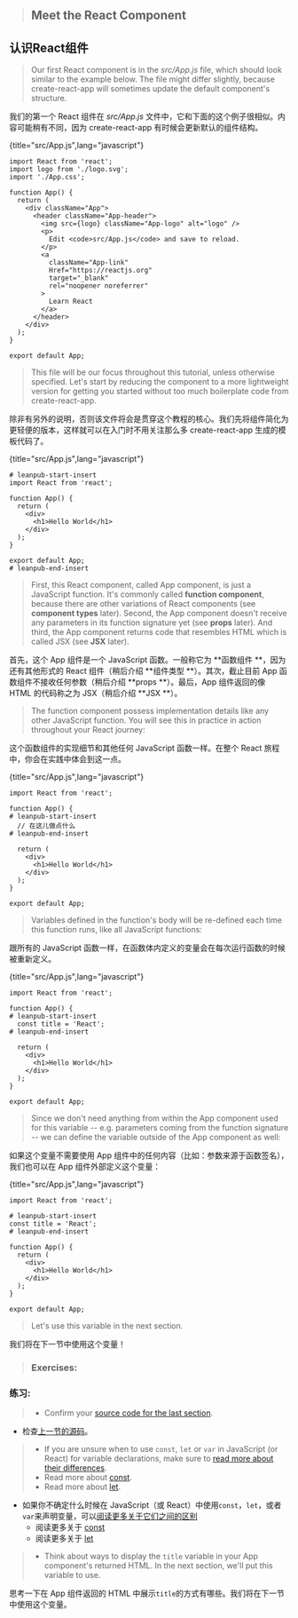 > ## Meet the React Component

## 认识React组件

> Our first React component is in the *src/App.js* file, which should look similar to the example below. The file might differ slightly, because create-react-app will sometimes update the default component's structure.

我们的第一个 React 组件在 *src/App.js* 文件中，它和下面的这个例子很相似。内容可能稍有不同，因为 create-react-app 有时候会更新默认的组件结构。

{title="src/App.js",lang="javascript"}

~~~~~~~
import React from 'react';
import logo from './logo.svg';
import './App.css';

function App() {
  return (
    <div className="App">
      <header className="App-header">
        <img src={logo} className="App-logo" alt="logo" />
        <p>
          Edit <code>src/App.js</code> and save to reload.
        </p>
        <a
          className="App-link"
          Href="https://reactjs.org"
          target="_blank"
          rel="noopener noreferrer"
        >
          Learn React
        </a>
      </header>
    </div>
  );
}

export default App;
~~~~~~~

> This file will be our focus throughout this tutorial, unless otherwise specified. Let's start by reducing the component to a more lightweight version for getting you started without too much boilerplate code from create-react-app.

除非有另外的说明，否则该文件将会是贯穿这个教程的核心。我们先将组件简化为更轻便的版本，这样就可以在入门时不用关注那么多 create-react-app 生成的模板代码了。

{title="src/App.js",lang="javascript"}

~~~~~~~
# leanpub-start-insert
import React from 'react';

function App() {
  return (
    <div>
      <h1>Hello World</h1>
    </div>
  );
}

export default App;
# leanpub-end-insert
~~~~~~~

> First, this React component, called App component, is just a JavaScript function. It's commonly called **function component**, because there are other variations of React components  (see **component types** later). Second, the App component doesn't receive any parameters in its function signature yet (see **props** later). And third, the App component returns code that resembles HTML which is called JSX (see **JSX** later).

首先，这个 App 组件是一个 JavaScript 函数。一般称它为 **函数组件 **，因为还有其他形式的 React 组件（稍后介绍 **组件类型 **）。其次，截止目前 App 函数组件不接收任何参数（稍后介绍  **props **）。最后，App 组件返回的像 HTML 的代码称之为 JSX（稍后介绍 **JSX **）。

> The function component possess implementation details like any other JavaScript function. You will see this in practice in action throughout your React journey:

这个函数组件的实现细节和其他任何 JavaScript 函数一样。在整个 React 旅程中，你会在实践中体会到这一点。

{title="src/App.js",lang="javascript"}

~~~~~~~
import React from 'react';

function App() {
# leanpub-start-insert
  // 在这儿做点什么
# leanpub-end-insert

  return (
    <div>
      <h1>Hello World</h1>
    </div>
  );
}

export default App;
~~~~~~~

> Variables defined in the function's body will be re-defined each time this function runs, like all JavaScript functions:

跟所有的 JavaScript 函数一样，在函数体内定义的变量会在每次运行函数的时候被重新定义。

{title="src/App.js",lang="javascript"}

~~~~~~~
import React from 'react';

function App() {
# leanpub-start-insert
  const title = 'React';
# leanpub-end-insert

  return (
    <div>
      <h1>Hello World</h1>
    </div>
  );
}

export default App;
~~~~~~~

> Since we don't need anything from within the App component used for this variable -- e.g. parameters coming from the function signature -- we can define the variable outside of the App component as well:

如果这个变量不需要使用 App 组件中的任何内容（比如：参数来源于函数签名），我们也可以在 App 组件外部定义这个变量：

{title="src/App.js",lang="javascript"}

~~~~~~~
import React from 'react';

# leanpub-start-insert
const title = 'React';
# leanpub-end-insert

function App() {
  return (
    <div>
      <h1>Hello World</h1>
    </div>
  );
}

export default App;
~~~~~~~

> Let's use this variable in the next section.

我们将在下一节中使用这个变量！

> ### Exercises:

### 练习:

> * Confirm your [source code for the last section](https://codesandbox.io/s/github/the-road-to-learn-react/hacker-stories/tree/hs/Meet-the-React-Component).

* 检查[上一节的源码](https://codesandbox.io/s/github/the-road-to-learn-react/hacker-stories/tree/hs/Meet-the-React-Component)。

> * If you are unsure when to use `const`, `let` or `var` in JavaScript (or React) for variable declarations, make sure to [read more about their differences](https://www.robinwieruch.de/const-let-var).
> * Read more about [const](https://developer.mozilla.org/en-US/docs/Web/JavaScript/Reference/Statements/const).
> * Read more about [let](https://developer.mozilla.org/en-US/docs/Web/JavaScript/Reference/Statements/let).

* 如果你不确定什么时候在 JavaScript（或 React）中使用`const`，`let`，或者`var`来声明变量，可以[阅读更多关于它们之间的区别](https://www.robinwieruch.de/const-let-var)
  * 阅读更多关于 [const](https://developer.mozilla.org/en-US/docs/Web/JavaScript/Reference/Statements/const)
  * 阅读更多关于 [let](https://developer.mozilla.org/en-US/docs/Web/JavaScript/Reference/Statements/let)

> * Think about ways to display the `title` variable in your App component's returned HTML. In the next section, we'll put this variable to use.

思考一下在 App 组件返回的 HTML 中展示`title`的方式有哪些。我们将在下一节中使用这个变量。

